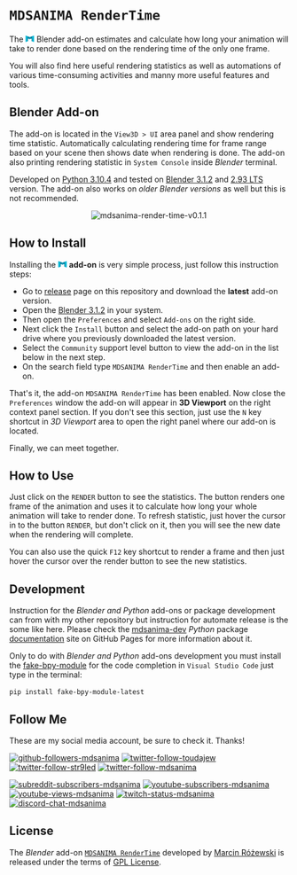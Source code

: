 # `MDSANIMA RenderTime`

The <img width="16" src="icons/logo_mdsanima_default_01-cyan_1x.png" />
Blender add-on estimates and calculate how long your animation will take
to render done based on the rendering time of the only one frame.

You will also find here useful rendering statistics as well as automations of
various time-consuming activities and manny more useful features and tools.

## Blender Add-on

The add-on is located in the `View3D > UI` area panel and show rendering time
statistic. Automatically calculating rendering time for frame range based on
your scene then shows date when rendering is done. The add-on also printing
rendering statistic in `System Console` inside *Blender* terminal.

Developed on [Python 3.10.4][python] and tested on [Blender 3.1.2][bl-3] and [2.93 LTS][bl-2] version.
The add-on also works on *older Blender versions* as well but this is not
recommended.

<div align="center">
  <img
    width="400" alt="mdsanima-render-time-v0.1.1"
    src="https://user-images.githubusercontent.com/3817871/168426652-d4d43bab-b619-40f1-82d4-67b758e968d4.jpg"
  />
</div>

## How to Install

Installing the
<img width="16" src="icons/logo_mdsanima_default_01-cyan_1x.png" />
**add-on** is very simple process, just follow this instruction steps:

- Go to [release][rt-release] page on this repository and download the
  **latest** add-on version.
- Open the [Blender 3.1.2][bl-3] in your system.
- Then open the `Preferences` and select `Add-ons` on the right side.
- Next click the `Install` button and select the add-on path on your hard drive
  where you previously downloaded the latest version.
- Select the `Community` support level button to view the add-on in the list
  below in the next step.
- On the search field type `MDSANIMA RenderTime` and then enable an add-on.

That's it, the add-on `MDSANIMA RenderTime` has been enabled. Now close the
`Preferences` window the add-on will appear in **3D Viewport** on the right
context panel section. If you don't see this section, just use the `N` key
shortcut in *3D Viewport* area to open the right panel where our add-on is
located.

Finally, we can meet together.

## How to Use

Just click on the `RENDER` button to see the statistics. The button renders one
frame of the animation and uses it to calculate how long your whole animation
will take to render done. To refresh statistic, just hover the cursor in to the
button `RENDER`, but don't click on it, then you will see the new date when the
rendering will complete.

You can also use the quick `F12` key shortcut to render a frame and then just
hover the cursor over the render button to see the new statistics.

## Development

Instruction for the *Blender and Python* add-ons or package development can
from with my other repository but instruction for automate release is the some
like here. Please check the [mdsanima-dev][pypi-mdsanima-dev] *Python* package
[documentation][docs-mdsanima-dev] site on GitHub Pages for more information
about it.

Only to do with *Blender and Python* add-ons development you must install the
[fake-bpy-module][fake-bpy] for the code completion in `Visual Studio Code`
just type in the terminal:

```shell
pip install fake-bpy-module-latest
```

## Follow Me

These are my social media account, be sure to check it. Thanks!

[![github-followers-mdsanima][badge-01]][mdsanima-gh]
[![twitter-follow-toudajew][badge-02]][toudajew-tw]
[![twitter-follow-str9led][badge-03]][str9leds-tw]
[![twitter-follow-mdsanima][badge-04]][mdsanima-tw]

[![subreddit-subscribers-mdsanima][badge-05]][mdsanima-re]
[![youtube-subscribers-mdsanima][badge-06]][mdsanima-yt]
[![youtube-views-mdsanima][badge-07]][mdsanima-yt]
[![twitch-status-mdsanima][badge-08]][mdsanima-tv]
[![discord-chat-mdsanima][badge-09]][mdsanima-dc]

## License

The *Blender* add-on [`MDSANIMA RenderTime`][rt-release] developed by
[Marcin Różewski][mdsanima-gh] is released under the terms of
[GPL License][gpl].

[python]: https://python.org/downloads/
[bl-3]: https://blender.org/download/releases/3-1/
[bl-2]: https://blender.org/download/releases/2-93/
[rt-release]: https://github.com/mdsanima-dev/mdsanima-render-time/releases/
[pypi-mdsanima-dev]: https://pypi.org/project/mdsanima-dev/
[docs-mdsanima-dev]: https://mdsanima-dev.github.io/mdsanima-dev/development/
[fake-bpy]: https://github.com/nutti/fake-bpy-module/
[gpl]: https://github.com/mdsanima-dev/mdsanima-render-time/blob/main/LICENSE/

[badge-01]: https://img.shields.io/github/followers/mdsanima?style=social
[badge-02]: https://img.shields.io/twitter/follow/toudajew?style=social
[badge-03]: https://img.shields.io/twitter/follow/str9led?style=social
[badge-04]: https://img.shields.io/twitter/follow/mdsanima?style=social
[badge-05]: https://img.shields.io/reddit/subreddit-subscribers/mdsanima?style=social
[badge-06]: https://img.shields.io/youtube/channel/subscribers/UCB5na2BRwrnwx00LCspbG5Q?style=social
[badge-07]: https://img.shields.io/youtube/channel/views/UCB5na2BRwrnwx00LCspbG5Q?style=social
[badge-08]: https://img.shields.io/twitch/status/mdsanima?style=social
[badge-09]: https://img.shields.io/discord/621477380359454742?style=social&logo=discord

[toudajew-tw]: https://twitter.com/intent/follow?toudajew&screen_name=toudajew
[str9leds-tw]: https://twitter.com/intent/follow?str9led&screen_name=str9led
[mdsanima-tw]: https://twitter.com/intent/follow?mdsanima&screen_name=mdsanima
[mdsanima-yt]: https://youtube.com/mdsanima?sub_confirmation=1
[mdsanima-re]: https://reddit.com/r/mdsanima/
[mdsanima-tv]: https://twitch.tv/mdsanima/
[mdsanima-gh]: https://github.com/mdsanima/
[mdsanima-dc]: https://discord.gg/c3m7pTF/
